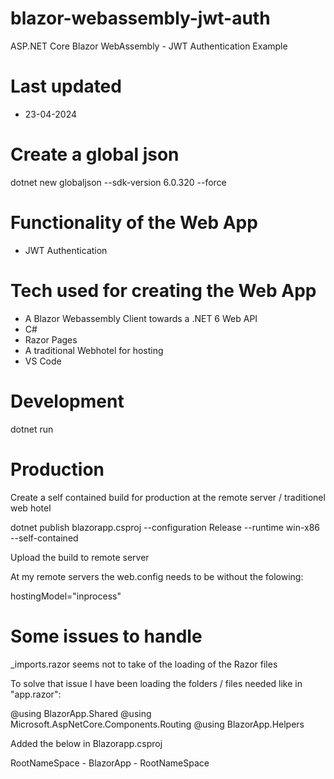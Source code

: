 # blazor-webassembly-jwt-auth

ASP.NET Core Blazor WebAssembly - JWT Authentication Example

# Last updated

- 23-04-2024

# Create a global json

dotnet new globaljson --sdk-version 6.0.320 --force

# Functionality of the Web App

- JWT Authentication 

# Tech used for creating the Web App

- A Blazor Webassembly Client towards a .NET 6 Web API
- C#
- Razor Pages
- A traditional Webhotel for hosting
- VS Code

# Development

dotnet run

# Production

Create a self contained build for production at the remote server / traditionel web hotel

dotnet publish blazorapp.csproj --configuration Release --runtime win-x86 --self-contained

Upload the build to remote server

At my remote servers the web.config needs to be without the folowing:

hostingModel="inprocess"

# Some issues to handle

_imports.razor seems not to take of the loading of the Razor files

To solve that issue I have been loading the folders / files needed like in "app.razor":

@using BlazorApp.Shared
@using Microsoft.AspNetCore.Components.Routing
@using BlazorApp.Helpers

Added the below in Blazorapp.csproj

RootNameSpace - BlazorApp - RootNameSpace
